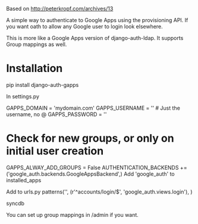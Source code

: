 Based on http://peterkropf.com/archives/13

A simple way to authenticate to Google Apps using the provisioning API. If you want oath to allow any Google user to login look elsewhere.

This is more like a Google Apps version of django-auth-ldap. It supports Group mappings as well.


# Installation
pip install django-auth-gapps

In settings.py

GAPPS_DOMAIN = 'mydomain.com'
GAPPS_USERNAME = ''  # Just the username, no @
GAPPS_PASSWORD = ''
# Check for new groups, or only on initial user creation
GAPPS_ALWAY_ADD_GROUPS = False
AUTHENTICATION_BACKENDS += ('google_auth.backends.GoogleAppsBackend',)
Add 'google_auth' to installed_apps

Add to urls.py patterns('', (r'^accounts/login/$', 'google_auth.views.login'), )

syncdb

You can set up group mappings in /admin if you want.
